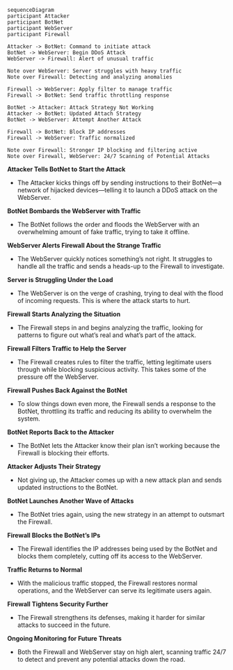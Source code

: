 ```mermaid
sequenceDiagram
participant Attacker
participant BotNet
participant WebServer
participant Firewall

Attacker -> BotNet: Command to initiate attack
BotNet -> WebServer: Begin DDoS Attack
WebServer -> Firewall: Alert of unusual traffic

Note over WebServer: Server struggles with heavy traffic
Note over Firewall: Detecting and analyzing anomalies

Firewall -> WebServer: Apply filter to manage traffic 
Firewall -> BotNet: Send traffic throttling response

BotNet -> Attacker: Attack Strategy Not Working
Attacker -> BotNet: Updated Attach Strategy
BotNet -> WebServer: Attempt Another Attack

Firewall -> BotNet: Block IP addresses
Firewall -> WebServer: Traffic normalized

Note over Firewall: Stronger IP blocking and filtering active
Note over Firewall, WebServer: 24/7 Scanning of Potential Attacks
```

**Attacker Tells BotNet to Start the Attack**
- The Attacker kicks things off by sending instructions to their BotNet—a network of hijacked devices—telling it to launch a DDoS attack on the WebServer.


**BotNet Bombards the WebServer with Traffic**
- The BotNet follows the order and floods the WebServer with an overwhelming amount of fake traffic, trying to take it offline.

**WebServer Alerts Firewall About the Strange Traffic**
- The WebServer quickly notices something’s not right. It struggles to handle all the traffic and sends a heads-up to the Firewall to investigate.
  
**Server is Struggling Under the Load**
- The WebServer is on the verge of crashing, trying to deal with the flood of incoming requests. This is where the attack starts to hurt.
  
**Firewall Starts Analyzing the Situation**
- The Firewall steps in and begins analyzing the traffic, looking for patterns to figure out what’s real and what’s part of the attack.
  
**Firewall Filters Traffic to Help the Server**
- The Firewall creates rules to filter the traffic, letting legitimate users through while blocking suspicious activity. This takes some of the pressure off the WebServer.
  
**Firewall Pushes Back Against the BotNet**
- To slow things down even more, the Firewall sends a response to the BotNet, throttling its traffic and reducing its ability to overwhelm the system.
  
**BotNet Reports Back to the Attacker**
- The BotNet lets the Attacker know their plan isn’t working because the Firewall is blocking their efforts.
  
**Attacker Adjusts Their Strategy**
- Not giving up, the Attacker comes up with a new attack plan and sends updated instructions to the BotNet.

**BotNet Launches Another Wave of Attacks**
- The BotNet tries again, using the new strategy in an attempt to outsmart the Firewall.
  
**Firewall Blocks the BotNet’s IPs**
- The Firewall identifies the IP addresses being used by the BotNet and blocks them completely, cutting off its access to the WebServer.

**Traffic Returns to Normal**
- With the malicious traffic stopped, the Firewall restores normal operations, and the WebServer can serve its legitimate users again.

**Firewall Tightens Security Further**
- The Firewall strengthens its defenses, making it harder for similar attacks to succeed in the future.

**Ongoing Monitoring for Future Threats**
- Both the Firewall and WebServer stay on high alert, scanning traffic 24/7 to detect and prevent any potential attacks down the road.
